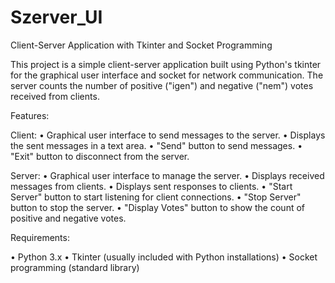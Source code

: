 # Szerver_UI


Client-Server Application with Tkinter and Socket Programming

  This project is a simple client-server application built using Python's tkinter for the graphical user interface and socket for network communication. 
    The server counts the number of positive ("igen") and negative ("nem") votes received from clients.

Features:

  Client:
    • Graphical user interface to send messages to the server.
    • Displays the sent messages in a text area.
    • "Send" button to send messages.
    • "Exit" button to disconnect from the server.
  
  Server:
    • Graphical user interface to manage the server.
    • Displays received messages from clients.
    • Displays sent responses to clients.
    • "Start Server" button to start listening for client connections.
    •  "Stop Server" button to stop the server.
    • "Display Votes" button to show the count of positive and negative votes.
  
  Requirements:
  
  • Python 3.x
  • Tkinter (usually included with Python installations)
  • Socket programming (standard library)





  
